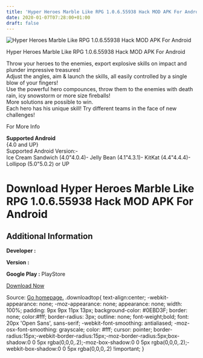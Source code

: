 ```yaml
---
title: 'Hyper Heroes Marble Like RPG 1.0.6.55938 Hack MOD APK For Android'
date: 2020-01-07T07:28:00+01:00
draft: false
---
```


![Hyper Heroes Marble Like RPG 1.0.6.55938 Hack MOD APK For Android](https://i1.wp.com/apkhome.net/wp-content/uploads/2017/05/Hyper-Heroes-Marble-Like-RPG-1.0.6.55938.png "Hyper Heroes Marble Like RPG 1.0.6.55938 Hack MOD APK For Android")

  

Hyper Heroes Marble Like RPG 1.0.6.55938 Hack MOD APK For Android

Throw your heroes to the enemies, export explosive skills on impact and plunder impressive treasures!  
Adjust the angles, aim & launch the skills, all easily controlled by a single blow of your fingers!  
Use the powerful hero compounces, throw them to the enemies with death rain, icy snowstorm or more size fireballs!  
More solutions are possible to win.  
Each hero has his unique skill! Try different teams in the face of new challenges!

For More Info

**Supported Android**  
{4.0 and UP}  
Supported Android Version:-  
Ice Cream Sandwich (4.0"4.0.4)- Jelly Bean (4.1"4.3.1)- KitKat (4.4"4.4.4)- Lollipop (5.0"5.0.2) or UP

Download Hyper Heroes Marble Like RPG 1.0.6.55938 Hack MOD APK For Android
==========================================================================

Additional Information
----------------------

**Developer :**

**Version :**

**Google Play :** PlayStore

  

[Download Now](https://store4app.co/post/hyper-heroes-marble-like-rpg-1-0-6-55938-hack-mod-apk-for-android_1573671862)

  
Source: [Go homepage.](https://store4app.co/post/hyper-heroes-marble-like-rpg-1-0-6-55938-hack-mod-apk-for-android_1573671862) .downloadtop{ text-align:center; -webkit-appearance: none; -moz-appearance: none; appearance: none; width: 100%; padding: 9px 9px 11px 13px; background-color: #0EBD3F; border: none; color:#fff; border-radius: 3px; outline: none; font-weight;bold; font: 20px 'Open Sans', sans-serif; -webkit-font-smoothing: antialiased; -moz-osx-font-smoothing: grayscale; color: #fff; cursor: pointer; border-radius:15px;-webkit-border-radius:15px;-moz-border-radius:5px;box-shadow:0 0 5px rgba(0,0,0,.2);-moz-box-shadow:0 0 5px rgba(0,0,0,.2);-webkit-box-shadow:0 0 5px rgba(0,0,0,.2) !important; }